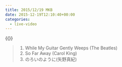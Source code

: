 ```yaml
---
title: 2015/12/19 MKB
date: 2015-12-19T12:10:40+00:00
categories:
  - live-video
---
```


{{<youtube bhXvIVDevjY>}}

> 1. While My Guitar Gently Weeps (The Beatles)  
> 2. So Far Away (Carol King)
> 3. のろいのように(矢野真紀)  

